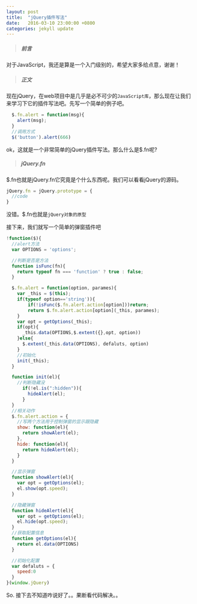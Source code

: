 ```yaml
---
layout: post
title:  "jQuery插件写法"
date:   2016-03-10 23:00:00 +0800
categories: jekyll update
---
```

>##### 前言

对于JavaScript，我还是算是一个入门级别的，希望大家多给点意，谢谢！

>##### 正文

现在jQuery，在web项目中是几乎是必不可少的`JavaScript库`，那么现在让我们来学习下它的插件写法吧。先写一个简单的例子吧。

```js
  $.fn.alert = function(msg){
    alert(msg);
  }
  //调用方式
  $('button').alert(666)
```
ok，这就是一个非常简单的jQuery插件写法。那么什么是$.fn呢?

>##### jQuery.fn

$.fn也就是jQuery.fn它究竟是个什么东西呢。我们可以看看jQuery的源码。

```js
jQuery.fn = jQuery.prototype = {
  //code
}
```

没错。$.fn也就是`jQuery对象的原型`

接下来，我们就写一个简单的弹窗插件吧

```js
!function($){
  //alert方法
  var OPTIONS = 'options';

  //判断是否是方法
  function isFunc(fn){
    return typeof fn === 'function' ? true : false;
  }

  $.fn.alert = function(option, parames){
    var _this = $(this);
    if(typeof option=='string')){
        if(!isFunc($.fn.alert.action[option]))return;
        return $.fn.alert.action[option](_this, parames);
    }
    var opt = getOptions(_this);
    if(opt){
      _this.data(OPTIONS,$.extent({},opt, option))
    }else{
      $.extent(_this.data(OPTIONS), defaluts, option)
    }
    //初始化
    init(_this);
  }

  function init(el){
    //判断隐藏没
      if(!el.is(":hidden")){
        hideAlert(el);
      }
  }
  //相关动作
  $.fn.alert.action = {
    //写两个方法用于控制弹窗的显示跟隐藏
    show: function(el){
      return showAlert(el);
    },
    hide: function(el){
      return hideAlert(el);
    }
  }

  //显示弹窗
  function showAlert(el){
    var opt = getOptions(el);
    el.show(opt.speed);
  }

  //隐藏弹窗
  function hideAlert(el){
    var opt = getOptions(el);
    el.hide(opt.speed);
  }
  //获取配置信息
  function getOptions(el){
    return el.data(OPTIONS)
  }

  //初始化配置
  var defaluts = {
    speed:0
  }
}(window.jQuery)
```

So. 接下去不知道咋说好了。。果断看代码解决。。
